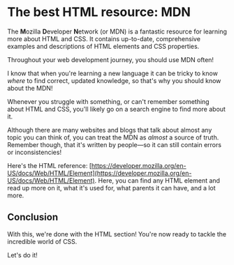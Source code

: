 # The best HTML resource: MDN

The **M**ozilla **D**eveloper **N**etwork (or MDN) is a fantastic resource for learning more about HTML and CSS. It contains up-to-date, comprehensive examples and descriptions of HTML elements and CSS properties.

Throughout your web development journey, you should use MDN often!

I know that when you're learning a new language it can be tricky to know _where_ to find correct, updated knowledge, so that's why you should know about the MDN!

Whenever you struggle with something, or can't remember something about HTML and CSS, you'll likely go on a search engine to find more about it.

Although there are many websites and blogs that talk about almost any topic you can think of, you can treat the MDN as _almost_ a source of truth. Remember though, that it's written by people&mdash;so it can still contain errors or inconsistencies!

Here's the HTML reference: [https://developer.mozilla.org/en-US/docs/Web/HTML/Element](https://developer.mozilla.org/en-US/docs/Web/HTML/Element). Here, you can find any HTML element and read up more on it, what it's used for, what parents it can have, and a lot more.

## Conclusion

With this, we're done with the HTML section! You're now ready to tackle the incredible world of CSS.

Let's do it!